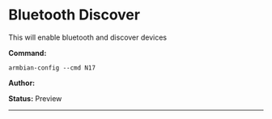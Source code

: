 # Bluetooth Discover
This will enable bluetooth and discover devices


**Command:** 
~~~
armbian-config --cmd N17
~~~

**Author:** 

**Status:** Preview



***

